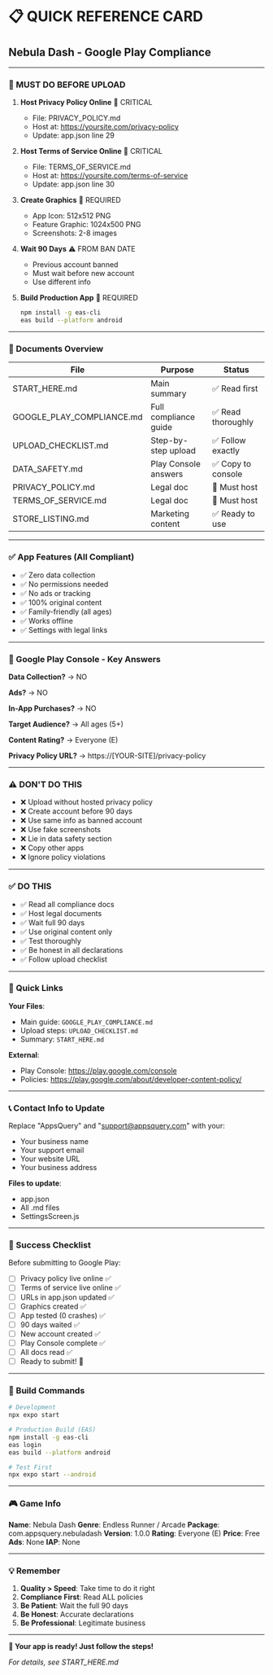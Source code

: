 # 📋 QUICK REFERENCE CARD

## Nebula Dash - Google Play Compliance

---

### 🚨 MUST DO BEFORE UPLOAD

1. **Host Privacy Policy Online** 🔴 CRITICAL

   - File: PRIVACY_POLICY.md
   - Host at: https://yoursite.com/privacy-policy
   - Update: app.json line 29

2. **Host Terms of Service Online** 🔴 CRITICAL

   - File: TERMS_OF_SERVICE.md
   - Host at: https://yoursite.com/terms-of-service
   - Update: app.json line 30

3. **Create Graphics** 🔴 REQUIRED

   - App Icon: 512x512 PNG
   - Feature Graphic: 1024x500 PNG
   - Screenshots: 2-8 images

4. **Wait 90 Days** ⚠️ FROM BAN DATE

   - Previous account banned
   - Must wait before new account
   - Use different info

5. **Build Production App** 🔴 REQUIRED
   ```bash
   npm install -g eas-cli
   eas build --platform android
   ```

---

### 📄 Documents Overview

| File                      | Purpose               | Status             |
| ------------------------- | --------------------- | ------------------ |
| START_HERE.md             | Main summary          | ✅ Read first      |
| GOOGLE_PLAY_COMPLIANCE.md | Full compliance guide | ✅ Read thoroughly |
| UPLOAD_CHECKLIST.md       | Step-by-step upload   | ✅ Follow exactly  |
| DATA_SAFETY.md            | Play Console answers  | ✅ Copy to console |
| PRIVACY_POLICY.md         | Legal doc             | 🔴 Must host       |
| TERMS_OF_SERVICE.md       | Legal doc             | 🔴 Must host       |
| STORE_LISTING.md          | Marketing content     | ✅ Ready to use    |

---

### ✅ App Features (All Compliant)

- ✅ Zero data collection
- ✅ No permissions needed
- ✅ No ads or tracking
- ✅ 100% original content
- ✅ Family-friendly (all ages)
- ✅ Works offline
- ✅ Settings with legal links

---

### 🎯 Google Play Console - Key Answers

**Data Collection?**
→ NO

**Ads?**
→ NO

**In-App Purchases?**
→ NO

**Target Audience?**
→ All ages (5+)

**Content Rating?**
→ Everyone (E)

**Privacy Policy URL?**
→ https://[YOUR-SITE]/privacy-policy

---

### ⚠️ DON'T DO THIS

- ❌ Upload without hosted privacy policy
- ❌ Create account before 90 days
- ❌ Use same info as banned account
- ❌ Use fake screenshots
- ❌ Lie in data safety section
- ❌ Copy other apps
- ❌ Ignore policy violations

---

### ✅ DO THIS

- ✅ Read all compliance docs
- ✅ Host legal documents
- ✅ Wait full 90 days
- ✅ Use original content only
- ✅ Test thoroughly
- ✅ Be honest in all declarations
- ✅ Follow upload checklist

---

### 🔗 Quick Links

**Your Files**:

- Main guide: `GOOGLE_PLAY_COMPLIANCE.md`
- Upload steps: `UPLOAD_CHECKLIST.md`
- Summary: `START_HERE.md`

**External**:

- Play Console: https://play.google.com/console
- Policies: https://play.google.com/about/developer-content-policy/

---

### 📞 Contact Info to Update

Replace "AppsQuery" and "support@appsquery.com" with your:

- Your business name
- Your support email
- Your website URL
- Your business address

**Files to update**:

- app.json
- All .md files
- SettingsScreen.js

---

### 🎯 Success Checklist

Before submitting to Google Play:

- [ ] Privacy policy live online ✅
- [ ] Terms of service live online ✅
- [ ] URLs in app.json updated ✅
- [ ] Graphics created ✅
- [ ] App tested (0 crashes) ✅
- [ ] 90 days waited ✅
- [ ] New account created ✅
- [ ] Play Console complete ✅
- [ ] All docs read ✅
- [ ] Ready to submit! 🚀

---

### 📱 Build Commands

```bash
# Development
npx expo start

# Production Build (EAS)
npm install -g eas-cli
eas login
eas build --platform android

# Test First
npx expo start --android
```

---

### 🎮 Game Info

**Name**: Nebula Dash
**Genre**: Endless Runner / Arcade
**Package**: com.appsquery.nebuladash
**Version**: 1.0.0
**Rating**: Everyone (E)
**Price**: Free
**Ads**: None
**IAP**: None

---

### 💡 Remember

1. **Quality > Speed**: Take time to do it right
2. **Compliance First**: Read ALL policies
3. **Be Patient**: Wait the full 90 days
4. **Be Honest**: Accurate declarations
5. **Be Professional**: Legitimate business

---

**🎉 Your app is ready! Just follow the steps!**

_For details, see START_HERE.md_
